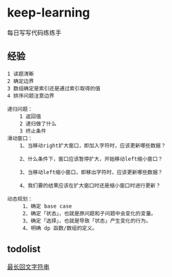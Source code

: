 # keep-learning
每日写写代码练练手

## 经验 
```
1 读题清晰
2 确定边界
3 数组确定是索引还是通过索引取得的值
4 排序问题注意边界

递归问题：
    1 返回值
    2 递归做了什么
    3 终止条件
滑动窗口：
    1、当移动right扩大窗口，即加入字符时，应该更新哪些数据？
    
    2、什么条件下，窗口应该暂停扩大，开始移动left缩小窗口？
    
    3、当移动left缩小窗口，即移出字符时，应该更新哪些数据？
    
    4、我们要的结果应该在扩大窗口时还是缩小窗口时进行更新？

动态规划：
     1、确定 base case
     2、确定「状态」，也就是原问题和子问题中会变化的变量。
     3、确定「选择」，也就是导致「状态」产生变化的行为。
     4、明确 dp 函数/数组的定义。

```

## todolist
[最长回文字符串](https://leetcode-cn.com/problems/longest-palindromic-substring/solution/zui-chang-hui-wen-zi-chuan-by-leetcode-solution/)
